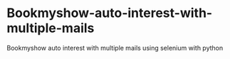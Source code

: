 # Bookmyshow-auto-interest-with-multiple-mails
Bookmyshow auto interest with multiple mails using selenium with python
